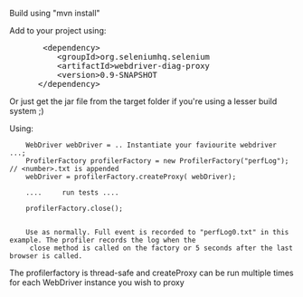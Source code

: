 Build using "mvn install"

Add to your project using:

<pre>
       &lt;dependency>
          &lt;groupId>org.seleniumhq.selenium</groupId>
          &lt;artifactId>webdriver-diag-proxy</artifactId>
          &lt;version>0.9-SNAPSHOT</version>
      &lt;/dependency>
</pre>

Or just get the jar file from the target folder if you're using a lesser build system ;)


Using:

        WebDriver webDriver = .. Instantiate your faviourite webdriver ...;
        ProfilerFactory profilerFactory = new ProfilerFactory("perfLog");  // <number>.txt is appended
        webDriver = profilerFactory.createProxy( webDriver);

        ....     run tests ....

        profilerFactory.close();


        Use as normally. Full event is recorded to "perfLog0.txt" in this example. The profiler records the log when the
         close method is called on the factory or 5 seconds after the last browser is called.


The profilerfactory is thread-safe and createProxy can be run multiple times for each WebDriver instance you wish to proxy
